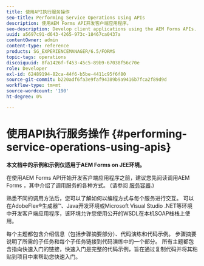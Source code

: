 ```yaml
---
title: 使用API执行服务操作
seo-title: Performing Service Operations Using APIs
description: 使用AEM Forms API开发客户端应用程序。
seo-description: Develop client applications using the AEM Forms APIs.
uuid: a5697c91-d643-4265-973c-18467ca0437a
contentOwner: admin
content-type: reference
products: SG_EXPERIENCEMANAGER/6.5/FORMS
topic-tags: operations
discoiquuid: 8fa1426f-f453-45c5-89b9-67038f56c70e
role: Developer
exl-id: 62489194-82ca-44f6-b5be-4411c95f6f80
source-git-commit: b220adf6fa3e9faf94389b9a9416b7fca2f89d9d
workflow-type: tm+mt
source-wordcount: '190'
ht-degree: 0%

---
```


# 使用API执行服务操作 {#performing-service-operations-using-apis}

**本文档中的示例和示例仅适用于AEM Forms on JEE环境。**

在使用AEM Forms API开始开发客户端应用程序之前，建议您先阅读调用AEM Forms ，其中介绍了调用服务的各种方式。 (请参阅 [服务容器](/help/forms/developing/service-container.md#service-container).)

熟悉不同的调用方法后，您可以了解如何以编程方式与每个服务进行交互。 可以在AdobeFlex®生成器™、Java开发环境或Microsoft Visual Studio .NET等环境中开发客户端应用程序，该环境允许您使用公开的WSDL在本机SOAP栈栈上使用。

每个主题都包含介绍信息（包括步骤摘要部分）、代码演练和代码示例。 步骤摘要说明了所需的子任务和每个子任务链接到代码演练中的一个部分。 所有主题都包含指向快速入门的链接，快速入门是完整的代码示例，旨在通过复制代码并将其粘贴到项目中来帮助您快速入门。
